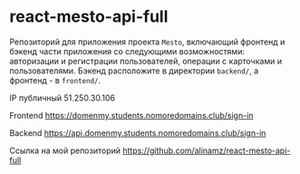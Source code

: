 # react-mesto-api-full
Репозиторий для приложения проекта `Mesto`, включающий фронтенд и бэкенд части приложения со следующими возможностями: авторизации и регистрации пользователей, операции с карточками и пользователями. Бэкенд расположите в директории `backend/`, а фронтенд - в `frontend/`. 
  
IP публичный 51.250.30.106


Frontend https://domenmy.students.nomoredomains.club/sign-in


Backend  https://api.domenmy.students.nomoredomains.club/sign-in


Ссылка на мой репозиторий https://github.com/alinamz/react-mesto-api-full